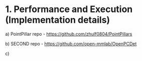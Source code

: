 # 1. Performance and Execution (Implementation details) 
a) PointPillar repo - https://github.com/zhulf0804/PointPillars

b) SECOND repo - https://github.com/open-mmlab/OpenPCDet

c) 